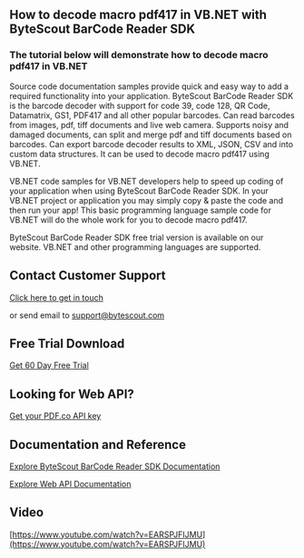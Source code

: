 ## How to decode macro pdf417 in VB.NET with ByteScout BarCode Reader SDK

### The tutorial below will demonstrate how to decode macro pdf417 in VB.NET

Source code documentation samples provide quick and easy way to add a required functionality into your application. ByteScout BarCode Reader SDK is the barcode decoder with support for code 39, code 128, QR Code, Datamatrix, GS1, PDF417 and all other popular barcodes. Can read barcodes from images, pdf, tiff documents and live web camera. Supports noisy and damaged documents, can split and merge pdf and tiff documents based on barcodes. Can export barcode decoder results to XML, JSON, CSV and into custom data structures. It can be used to decode macro pdf417 using VB.NET.

VB.NET code samples for VB.NET developers help to speed up coding of your application when using ByteScout BarCode Reader SDK. In your VB.NET project or application you may simply copy & paste the code and then run your app! This basic programming language sample code for VB.NET will do the whole work for you to decode macro pdf417.

ByteScout BarCode Reader SDK free trial version is available on our website. VB.NET and other programming languages are supported.

## Contact Customer Support

[Click here to get in touch](https://bytescout.zendesk.com/hc/en-us/requests/new?subject=ByteScout%20BarCode%20Reader%20SDK%20Question)

or send email to [support@bytescout.com](mailto:support@bytescout.com?subject=ByteScout%20BarCode%20Reader%20SDK%20Question) 

## Free Trial Download

[Get 60 Day Free Trial](https://bytescout.com/download/web-installer?utm_source=github-readme)

## Looking for Web API? 

[Get your PDF.co API key](https://pdf.co/documentation/api?utm_source=github-readme)

## Documentation and Reference

[Explore ByteScout BarCode Reader SDK Documentation](https://bytescout.com/documentation/index.html?utm_source=github-readme)

[Explore Web API Documentation](https://pdf.co/documentation/api?utm_source=github-readme)

## Video

[https://www.youtube.com/watch?v=EARSPJFIJMU](https://www.youtube.com/watch?v=EARSPJFIJMU)